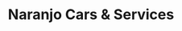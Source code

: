 ---
title: "Naranjo Cars & Services"
url: /torrox-costa/naranjo-cars-y-services/
shop: reparación de automóviles
---